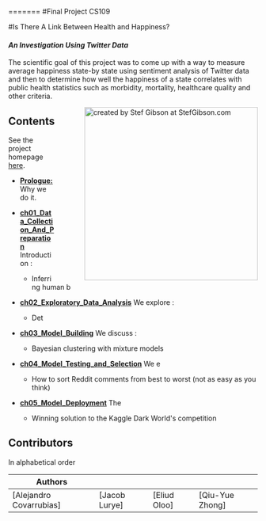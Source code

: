 
=======
#Final Project CS109


#Is There A Link Between Health and Happiness?

#### *An Investigation Using Twitter Data*

The scientific goal of this project was to come up with a way to measure average happiness state-by state using sentiment analysis of Twitter data and then to determine how well the happiness of a state correlates with public health statistics such as morbidity, mortality, healthcare quality and other criteria.

<div style="float: right; margin-left: 30px;"><img title="created by Stef Gibson at StefGibson.com"style="float: right;margin-left: 30px;" src="http://www.massage1.com/wp-content/uploads/healthhappiness.jpg" align=right height = 350 /></div>


Contents
------

See the project homepage [here](http://hackersforhumanhealth.me).



* [**Prologue:**](http://nbviewer.ipython.org/urls/raw.github.com/CamDavidsonPilon/Probabilistic-Programming-and-Bayesian-Methods-for-Hackers/master/Prologue/Prologue.ipynb) Why we do it.

* [**ch01_Data_Collection_And_Preparation**](http://nbviewer.ipython.org/urls/raw.github.com/CamDavidsonPilon/Probabilistic-Programming-and-Bayesian-Methods-for-Hackers/master/Chapter1_Introduction/Chapter1.ipynb)
    Introduction :
    - Inferring human b
    
* [**ch02_Exploratory_Data_Analysis**](http://nbviewer.ipython.org/urls/raw.github.com/CamDavidsonPilon/Probabilistic-Programming-and-Bayesian-Methods-for-Hackers/master/Chapter2_MorePyMC/Chapter2.ipynb)
    We explore :
    - Det
    
* [**ch03_Model_Building**](http://nbviewer.ipython.org/urls/raw.github.com/CamDavidsonPilon/Probabilistic-Programming-and-Bayesian-Methods-for-Hackers/master/Chapter3_MCMC/Chapter3.ipynb)
    We discuss :
    - Bayesian clustering with mixture models
    
* [**ch04_Model_Testing_and_Selection**](http://nbviewer.ipython.org/urls/raw.github.com/CamDavidsonPilon/Probabilistic-Programming-and-Bayesian-Methods-for-Hackers/master/Chapter4_TheGreatestTheoremNeverTold/Chapter4.ipynb)
    We e
    - How to sort Reddit comments from best to worst (not as easy as you think)
    
* [**ch05_Model_Deployment**](http://nbviewer.ipython.org/urls/raw.github.com/CamDavidsonPilon/Probabilistic-Programming-and-Bayesian-Methods-for-Hackers/master/Chapter5_LossFunctions/Chapter5.ipynb)
    The 
    - Winning solution to the Kaggle Dark World's competition
    

Contributors
-----
In alphabetical order


Authors | | | |
--- | --- | --- | ---
[Alejandro Covarrubias] |  [Jacob Lurye] | [Eliud Oloo] |[Qiu-Yue Zhong]


